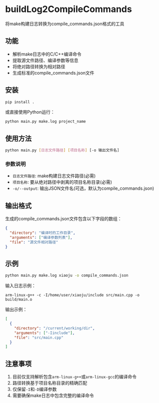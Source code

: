 # buildLog2CompileCommands

将make构建日志转换为compile_commands.json格式的工具

## 功能

- 解析make日志中的C/C++编译命令
- 提取源文件路径、编译参数等信息
- 将绝对路径转换为相对路径
- 生成标准的compile_commands.json文件

## 安装

```bash
pip install .
```

或直接使用Python运行：

```bash
python main.py make.log project_name
```

## 使用方法

```bash
python main.py [日志文件路径] [项目名称] [-o 输出文件名]
```

### 参数说明

- `日志文件路径`: make构建日志文件路径(必需)
- `项目名称`: 要从绝对路径中剥离的项目名称目录(必需)
- `-o/--output`: 输出JSON文件名(可选，默认为compile_commands.json)

## 输出格式

生成的compile_commands.json文件包含以下字段的数组：

```json
{
  "directory": "编译时的工作目录",
  "arguments": ["编译参数列表"],
  "file": "源文件相对路径"
}
```

## 示例

```bash
python main.py make.log xiaoju -o compile_commands.json
```

输入日志示例：
```
arm-linux-g++ -c -I/home/user/xiaoju/include src/main.cpp -o build/main.o
```

输出示例：
```json
[
  {
    "directory": "/current/working/dir",
    "arguments": ["-Iinclude"],
    "file": "src/main.cpp"
  }
]
```

## 注意事项

1. 目前仅支持解析包含`arm-linux-g++`或`arm-linux-gcc`的编译命令
2. 路径转换基于项目名称目录的精确匹配
3. 仅保留`-I`和`-D`编译参数
4. 需要确保make日志中包含完整的编译命令